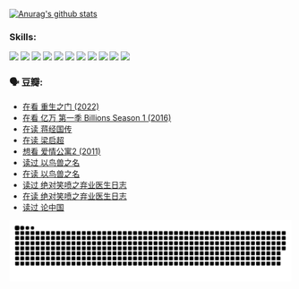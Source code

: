 
[![Anurag's github stats](https://github-readme-stats.vercel.app/api?username=w940853815)](https://github.com/anuraghazra/github-readme-stats)

### Skills:

<code><img height="32" src="https://cdn.jsdelivr.net/npm/simple-icons@v5/icons/python.svg"></code>
<code><img height="32" src="https://cdn.jsdelivr.net/npm/simple-icons@v5/icons/javascript.svg"></code>
<code><img height="32" src="https://cdn.jsdelivr.net/npm/simple-icons@v5/icons/django.svg"></code>
<code><img height="32" src="https://cdn.jsdelivr.net/npm/simple-icons@v5/icons/flask.svg"></code>
<code><img height="32" src="https://cdn.jsdelivr.net/npm/simple-icons@v5/icons/vuetify.svg"></code>
<code><img height="32" src="https://cdn.jsdelivr.net/npm/simple-icons@v5/icons/git.svg"></code>
<code><img height="32" src="https://cdn.jsdelivr.net/npm/simple-icons@v5/icons/docker.svg"></code>
<code><img height="32" src="https://cdn.jsdelivr.net/npm/simple-icons@v5/icons/postgresql.svg"></code>
<code><img height="32" src="https://cdn.jsdelivr.net/npm/simple-icons@v5/icons/elasticsearch.svg"></code>
<code><img height="32" src="https://cdn.jsdelivr.net/npm/simple-icons@v5/icons/macos.svg"></code>
<code><img height="32" src="https://cdn.jsdelivr.net/npm/simple-icons@v5/icons/linux.svg"></code>

### 🗣 豆瓣:

<!-- DOUBAN-ACTIVITIES:START -->
- [在看 重生之门‎ (2022)](https://www.douban.com/people/136069238/status/3882598762/?_i=53776179)
- [在看 亿万 第一季 Billions Season 1‎ (2016)](https://www.douban.com/people/136069238/status/3878098700/?_i=53776179)
- [在读 蒋经国传](https://www.douban.com/people/136069238/status/3877458956/?_i=53776179)
- [在读 梁启超](https://www.douban.com/people/136069238/status/3876806133/?_i=53776179)
- [想看 爱情公寓2‎ (2011)](https://www.douban.com/people/136069238/status/3876682115/?_i=53776179)
- [读过 以鸟兽之名](https://www.douban.com/people/136069238/status/3876369302/?_i=53776179)
- [在读 以鸟兽之名](https://www.douban.com/people/136069238/status/3869094471/?_i=53776179)
- [读过 绝对笑喷之弃业医生日志](https://www.douban.com/people/136069238/status/3869093225/?_i=53776179)
- [在读 绝对笑喷之弃业医生日志](https://www.douban.com/people/136069238/status/3862106751/?_i=53776179)
- [读过 论中国](https://www.douban.com/people/136069238/status/3862105795/?_i=53776179)
<!-- DOUBAN-ACTIVITIES:END -->


![Snake animation](https://raw.githubusercontent.com/w940853815/w940853815/output/github-contribution-grid-snake.svg)

<!--
**w940853815/w940853815** is a ✨ _special_ ✨ repository because its `README.md` (this file) appears on your GitHub profile.

Here are some ideas to get you started:

- 🔭 I’m currently working on ...
- 🌱 I’m currently learning ...
- 👯 I’m looking to collaborate on ...
- 🤔 I’m looking for help with ...
- 💬 Ask me about ...
- 📫 How to reach me: ...
- 😄 Pronouns: ...
- ⚡ Fun fact: ...
-->

